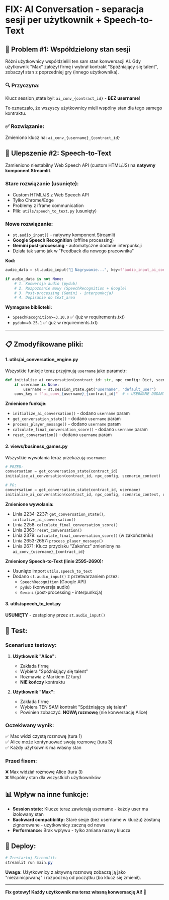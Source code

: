 # FIX: AI Conversation - separacja sesji per użytkownik + Speech-to-Text

## 🐛 **Problem #1: Współdzielony stan sesji**
Różni użytkownicy współdzielili ten sam stan konwersacji AI. 
Gdy użytkownik "Max" założył firmę i wybrał kontrakt "Spóźniający się talent", zobaczył stan z poprzedniej gry (innego użytkownika).

### 🔍 **Przyczyna:**
Klucz session_state był: `ai_conv_{contract_id}` - **BEZ username**!

To oznaczało, że wszyscy użytkownicy mieli wspólny stan dla tego samego kontraktu.

### ✅ **Rozwiązanie:**
Zmieniono klucz na: `ai_conv_{username}_{contract_id}`

## 🎤 **Ulepszenie #2: Speech-to-Text**
Zamieniono niestabilny Web Speech API (custom HTML/JS) na **natywny komponent Streamlit**.

### **Stare rozwiązanie (usunięte):**
- Custom HTML/JS z Web Speech API
- Tylko Chrome/Edge
- Problemy z iframe communication
- Plik: `utils/speech_to_text.py` (usunięty)

### **Nowe rozwiązanie:**
- `st.audio_input()` - natywny komponent Streamlit
- **Google Speech Recognition** (offline processing)
- **Gemini post-processing** - automatyczne dodanie interpunkcji
- Działa tak samo jak w "Feedback dla nowego pracownika"

**Kod:**
```python
audio_data = st.audio_input("🎤 Nagrywanie...", key=f"audio_input_ai_conv_{contract_id}")

if audio_data is not None:
    # 1. Konwersja audio (pydub)
    # 2. Rozpoznanie mowy (SpeechRecognition + Google)
    # 3. Post-processing (Gemini - interpunkcja)
    # 4. Dopisanie do text_area
```

**Wymagane biblioteki:**
- `SpeechRecognition>=3.10.0` ✅ (już w requirements.txt)
- `pydub>=0.25.1` ✅ (już w requirements.txt)

---

## 📋 **Zmodyfikowane pliki:**

#### **1. utils/ai_conversation_engine.py**
Wszystkie funkcje teraz przyjmują `username` jako parametr:

```python
def initialize_ai_conversation(contract_id: str, npc_config: Dict, scenario_context: str, username: Optional[str] = None):
    if username is None:
        username = st.session_state.get("username", "default_user")
    conv_key = f"ai_conv_{username}_{contract_id}"  # ← USERNAME DODANY!
```

**Zmienione funkcje:**
- `initialize_ai_conversation()` - dodano `username` param
- `get_conversation_state()` - dodano `username` param
- `process_player_message()` - dodano `username` param
- `calculate_final_conversation_score()` - dodano `username` param
- `reset_conversation()` - dodano `username` param

#### **2. views/business_games.py**
Wszystkie wywołania teraz przekazują `username`:

```python
# PRZED:
conversation = get_conversation_state(contract_id)
initialize_ai_conversation(contract_id, npc_config, scenario_context)

# PO:
conversation = get_conversation_state(contract_id, username)
initialize_ai_conversation(contract_id, npc_config, scenario_context, username)
```

**Zmienione wywołania:**
- Linia 2234-2237: `get_conversation_state()`, `initialize_ai_conversation()`
- Linia 2258: `calculate_final_conversation_score()`
- Linia 2363: `reset_conversation()`
- Linia 2379: `calculate_final_conversation_score()` (w zakończeniu)
- Linia 2653-2657: `process_player_message()`
- Linia 2671: Klucz przycisku "Zakończ" zmieniony na `ai_conv_{username}_{contract_id}`

**Zmieniony Speech-to-Text (linie 2595-2690):**
- Usunięto import `utils.speech_to_text`
- Dodano `st.audio_input()` z przetwarzaniem przez:
  - `SpeechRecognition` (Google API)
  - `pydub` (konwersja audio)
  - `Gemini` (post-processing - interpunkcja)

#### **3. utils/speech_to_text.py**
**USUNIĘTY** - zastąpiony przez `st.audio_input()`

## 🧪 **Test:**

### **Scenariusz testowy:**

1. **Użytkownik "Alice":**
   - Zakłada firmę
   - Wybiera "Spóźniający się talent"
   - Rozmawia z Markiem (2 tury)
   - **NIE kończy** kontraktu

2. **Użytkownik "Max":**
   - Zakłada firmę
   - Wybiera TEN SAM kontrakt "Spóźniający się talent"
   - Powinien zobaczyć: **NOWĄ rozmowę** (nie konwersację Alice)

### **Oczekiwany wynik:**
✅ Max widzi czystą rozmowę (tura 1)  
✅ Alice może kontynuować swoją rozmowę (tura 3)  
✅ Każdy użytkownik ma własny stan

### **Przed fixem:**
❌ Max widział rozmowę Alice (tura 3)  
❌ Wspólny stan dla wszystkich użytkowników

## 📊 **Wpływ na inne funkcje:**

- **Session state:** Klucze teraz zawierają username - każdy user ma izolowany stan
- **Backward compatibility:** Stare sesje (bez username w kluczu) zostaną zignorowane - użytkownicy zaczną od nowa
- **Performance:** Brak wpływu - tylko zmiana nazwy klucza

## 🚀 **Deploy:**

```powershell
# Zrestartuj Streamlit:
streamlit run main.py
```

**Uwaga:** Użytkownicy z aktywną rozmową zobaczą ją jako "niezainicjowaną" i rozpoczną od początku (bo klucz się zmienił).

---

**Fix gotowy! Każdy użytkownik ma teraz własną konwersację AI! 🎯**
